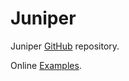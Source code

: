 # Juniper

Juniper [GitHub](https://github.com/ines/juniper) repository.

Online [Examples](https://ines.github.io/juniper).
